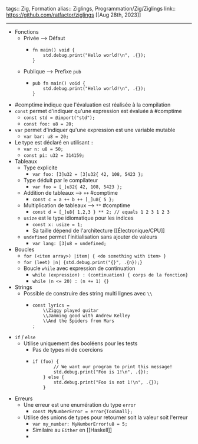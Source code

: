 tags:: Zig, Formation
alias:: Ziglings, Programmation/Zig/Ziglings
link:: https://github.com/ratfactor/ziglings
[[Aug 28th, 2023]]
***

- Fonctions
	- Privée --> Défaut
		- ```zig
		  fn main() void {
		      std.debug.print("Hello world!\n", .{});
		  }
		  ```
	- Publique --> Prefixe `pub`
		- ```zig
		  pub fn main() void {
		      std.debug.print("Hello world!\n", .{});
		  }
		  ```
- #comptime indique que l'évaluation est réalisée à la compilation
- `const` permet d'indiquer qu'une expression est évaluée à #comptime
	- `const std = @import("std");`
	- `const foo: u8 = 20;`
- `var` permet d'indiquer qu'une expression est une variable mutable
	- `var bar: u8 = 20;`
- Le type est déclaré en utilisant `:`
	- `var n: u8 = 50;`
	- `const pi: u32 = 314159;`
- Tableaux
	- Type explicite
		- `var foo: [3]u32 = [3]u32{ 42, 108, 5423 };`
	- Type déduit par le compilateur
		- `var foo = [_]u32{ 42, 108, 5423 };`
	- Addition de tableaux --> `++` #comptime
		- `const c = a ++ b ++ [_]u8{ 5 };`
	- Multiplication de tableaux --> `**` #comptime
		- `const d = [_]u8{ 1,2,3 } ** 2; // equals 1 2 3 1 2 3`
	- `usize` est le type idiomatique pour les indices
		- `const x: usize = 1;`
		- Sa taille dépend de l'architecture [[Électronique/CPU]]
	- `undefined` permet l'initialisation sans ajouter de valeurs
		- `var lang: [3]u8 = undefined;`
- Boucles
	- `for (<item array>) |item| { <do something with item> }`
	- `for (leet) |n| {std.debug.print("{}", .{n});}`
	- Boucle `while` avec expression de continuation
		- `while (expression) : (continuation) { corps de la fonction}`
		- `while (n <= 20) : (n += 1) {}`
- Strings
	- Possible de construire des string multi lignes avec `\\`
		- ```zig
		  const lyrics =
		      \\Ziggy played guitar
		      \\Jamming good with Andrew Kelley	
		      \\And the Spiders from Mars
		  ;
		  ```
- `if` / `else`
	- Utilise uniquement des booléens pour les tests
		- Pas de types ni de coercions
		- ```zig
		  if (foo) {
		          // We want our program to print this message!
		          std.debug.print("Foo is 1!\n", .{});
		      } else {
		          std.debug.print("Foo is not 1!\n", .{});
		      }
		  ```
- Erreurs
	- Une erreur est une enumération du type `error`
		- `const MyNumberError = error{TooSmall};`
	- Utilise des unions de types pour retourner soit la valeur soit l'erreur
		- `var my_number: MyNumberError!u8 = 5;`
		- Similaire au `Either` en [[Haskell]]
		- 
